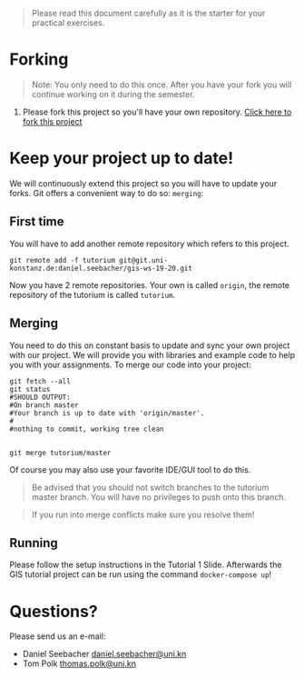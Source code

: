 > Please read this document carefully as it is the starter for your practical exercises.

# Forking
> Note: You only need to do this once. After you have your fork you will continue working on it during the semester.

1. Please fork this project so you'll have your own repository.
    [Click here to fork this project](https://git.uni-konstanz.de/daniel.seebacher/gis-ws-19-20/-/forks/new)

# Keep your project up to date!
We will continuously extend this project so you will have to update your forks. Git offers a convenient way to do so: `merging`:
## First time
You will have to add another remote repository which refers to this project.
```shell
git remote add -f tutorium git@git.uni-konstanz.de:daniel.seebacher/gis-ws-19-20.git
```
Now you have 2 remote repositories. Your own is called `origin`, the remote repository of the tutorium is called `tutorium`.

## Merging
You need to do this on constant basis to update and sync your own project with our project. We will provide you with libraries and example code to help you with your assignments.
To merge our code into your project:
```shell
git fetch --all
git status
#SHOULD OUTPUT:
#On branch master
#Your branch is up to date with 'origin/master'.
#
#nothing to commit, working tree clean


git merge tutorium/master
```
Of course you may also use your favorite IDE/GUI tool to do this.
> Be advised that you should not switch branches to the tutorium master branch. You will have no privileges to push onto this branch.

> If you run into merge conflicts make sure you resolve them!

## Running

Please follow the setup instructions in the Tutorial 1 Slide. Afterwards the GIS tutorial project can be run using the command `docker-compose up`!

# Questions?
Please send us an e-mail: 
- Daniel Seebacher <daniel.seebacher@uni.kn>
- Tom Polk <thomas.polk@uni.kn> 